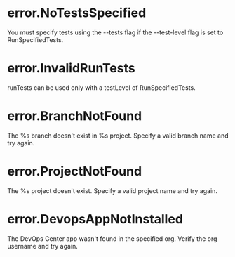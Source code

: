 # error.NoTestsSpecified

You must specify tests using the --tests flag if the --test-level flag is set to RunSpecifiedTests.

# error.InvalidRunTests

runTests can be used only with a testLevel of RunSpecifiedTests.

# error.BranchNotFound

The %s branch doesn't exist in %s project. Specify a valid branch name and try again.

# error.ProjectNotFound

The %s project doesn't exist. Specify a valid project name and try again.

# error.DevopsAppNotInstalled

The DevOps Center app wasn't found in the specified org. Verify the org username and try again.
